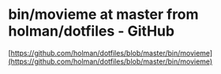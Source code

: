 <!--
id: 4616322411
link: http://tumblr.atmos.org/post/4616322411/bin-movieme-at-master-from-holman-dotfiles-github
slug: bin-movieme-at-master-from-holman-dotfiles-github
date: Thu Apr 14 2011 15:15:27 GMT-0700 (PDT)
publish: 2011-04-014
tags: 
title: bin/movieme at master from holman/dotfiles - GitHub
-->


bin/movieme at master from holman/dotfiles - GitHub
===================================================

[https://github.com/holman/dotfiles/blob/master/bin/movieme](https://github.com/holman/dotfiles/blob/master/bin/movieme)

